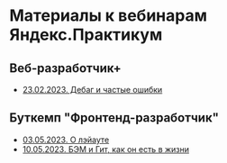 # Материалы к вебинарам Яндекс.Практикум

## Веб-разработчик+

- [23.02.2023. Дебаг и частые ошибки](https://github.com/agmitron/praktikum/tree/master/23.02.2023)

## Буткемп "Фронтенд-разработчик"

- [03.05.2023. О лэйауте](https://github.com/agmitron/praktikum/tree/master/03.05.2023)
- [10.05.2023. БЭМ и Гит, как он есть в жизни](https://github.com/agmitron/praktikum/tree/master/10.05.2023)
